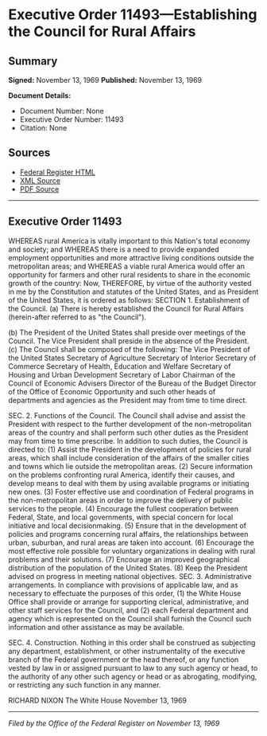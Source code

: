 # Executive Order 11493—Establishing the Council for Rural Affairs

## Summary

**Signed:** November 13, 1969
**Published:** November 13, 1969

**Document Details:**
- Document Number: None
- Executive Order Number: 11493
- Citation: None

## Sources
- [Federal Register HTML](https://www.presidency.ucsb.edu/documents/executive-order-11493-establishing-the-council-for-rural-affairs)
- [XML Source](None)
- [PDF Source](None)

---

## Executive Order 11493

WHEREAS rural America is vitally important to this Nation's total economy and society; and
WHEREAS there is a need to provide expanded employment opportunities and more attractive living conditions outside the metropolitan areas; and
WHEREAS a viable rural America would offer an opportunity for farmers and other rural residents to share in the economic growth of the country:
Now, THEREFORE, by virtue of the authority vested in me by the Constitution and statutes of the United States, and as President of the United States, it is ordered as follows:
SECTION 1. Establishment of the Council. (a) There is hereby established the Council for Rural Affairs (herein-after referred to as "the Council").

(b) The President of the United States shall preside over meetings of the Council. The Vice President shall preside in the absence of the President.
(c) The Council shall be composed of the following:
The Vice President of the United States
Secretary of Agriculture
Secretary of Interior
Secretary of Commerce
Secretary of Health, Education and Welfare
Secretary of Housing and Urban Development
Secretary of Labor
Chairman of the Council of Economic Advisers
Director of the Bureau of the Budget
Director of the Office of Economic Opportunity
and such other heads of departments and agencies as the President may from time to time direct.

SEC. 2. Functions of the Council. The Council shall advise and assist the President with respect to the further development of the non-metropolitan areas of the country and shall perform such other duties as the President may from time to time prescribe. In addition to such duties, the Council is directed to:
    (1) Assist the President in the development of policies for rural areas, which shall include consideration of the affairs of the smaller cities and towns which lie outside the metropolitan areas.
    (2) Secure information on the problems confronting rural America, identify their causes, and develop means to deal with them by using available programs or initiating new ones.
    (3) Foster effective use and coordination of Federal programs in the non-metropolitan areas in order to improve the delivery of public services to the people.
    (4) Encourage the fullest cooperation between Federal, State, and local governments, with special concern for local initiative and local decisionmaking.
    (5) Ensure that in the development of policies and programs concerning rural affairs, the relationships between urban, suburban, and rural areas are taken into account.
    (6) Encourage the most effective role possible for voluntary organizations in dealing with rural problems and their solutions.
    (7) Encourage an improved geographical distribution of the population of the United States.
    (8) Keep the President advised on progress in meeting national objectives.
SEC. 3. Administrative arrangements. In compliance with provisions of applicable law, and as necessary to effectuate the purposes of this order, (1) the White House Office shall provide or arrange for supporting clerical, administrative, and other staff services for the Council, and (2) each Federal department and agency which is represented on the Council shall furnish the Council such information and other assistance as may be available.

SEC. 4. Construction. Nothing in this order shall be construed as subjecting any department, establishment, or other instrumentality of the executive branch of the Federal government or the head thereof, or any function vested by law in or assigned pursuant to law to any such agency or head, to the authority of any other such agency or head or as abrogating, modifying, or restricting any such function in any manner.

RICHARD NIXON
The White House
November 13, 1969

---

*Filed by the Office of the Federal Register on November 13, 1969*
